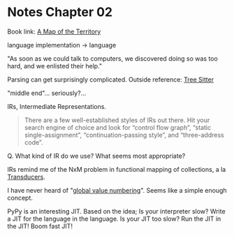 
# Notes Chapter 02

Book link: [A Map of the Territory](https://craftinginterpreters.com/a-map-of-the-territory.html)


language implementation -> language

"As soon as we could talk to computers, we discovered doing so was too hard, and we enlisted their help."

Parsing can get surprisingly complicated. Outside reference: [Tree Sitter](https://tree-sitter.github.io/tree-sitter/)

"middle end"... seriously?...


IRs, Intermediate Representations.

> There are a few well-established styles of IRs out there. Hit your search engine of choice and look for “control flow graph”, “static single-assignment”, “continuation-passing style”, and “three-address code”.


Q. What kind of IR do we use? What seems most appropriate?

IRs remind me of the NxM problem in functional mapping of collections, a la [Transducers](https://clojure.org/reference/transducers).


I have never heard of "[global value numbering](https://handwiki.org/wiki/Value_numbering)". Seems like a simple enough concept.


PyPy is an interesting JIT. Based on the idea; Is your interpreter slow? Write a JIT for the language in the language. Is your JIT too slow? Run the JIT in the JIT! Boom fast JIT!


